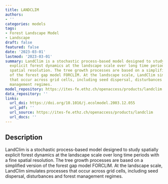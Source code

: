 ```yaml
---
title: LANDCLIM
authors:
- ''
categories: models
tags:
- Forest Landscape Model
- Landscape
draft: false
featured: false
date: '2023-03-01'
lastmod: '2023-03-01'
summary: LandClim is a stochastic process-based model designed to study spatially
  explicit forest dynamics at the landscape scale over long time periods with a fine
  spatial resolution. The tree growth processes are based on a simplified version
  of the forest gap model FORCLIM. At the landscape scale, LandClim simulates processes
  that occur across grid cells, including seed dispersal, disturbances and forest
  management regimes.
model_repository: https://ites-fe.ethz.ch/openaccess/products/landclim
data_repository: ''
links:
  url_doi: https://doi.org/10.1016/j.ecolmodel.2003.12.055
  url_pdf: ''
  url_source: https://ites-fe.ethz.ch/openaccess/products/landclim
  url_docs: ''
---
```


## Description

LandClim is a stochastic process-based model designed to study spatially explicit forest dynamics at the landscape scale over long time periods with a fine spatial resolution. The tree growth processes are based on a simplified version of the forest gap model FORCLIM. At the landscape scale, LandClim simulates processes that occur across grid cells, including seed dispersal, disturbances and forest management regimes.

